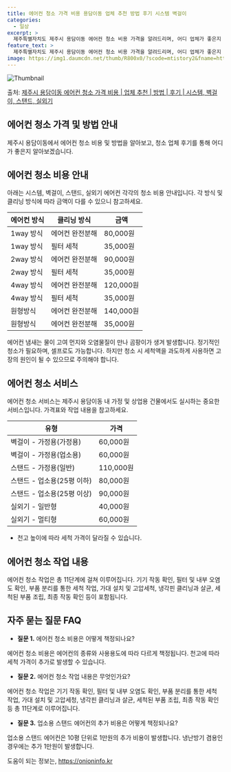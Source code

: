 ```yaml
---
title: 에어컨 청소 가격 비용 용담이동 업체 추천 방법 후기 시스템 벽걸이
categories:
  - 일상
excerpt: >
  제주특별자치도 제주시 용담이동 에어컨 청소 비용 가격을 알려드리며, 어디 업체가 좋은지 후기를 통해 알아보겠습니다. 현재 글에서는 시스템, 벽걸이, 스탠드, 실외기 각각에 대해 청소 비용이 나와 있으니 참고하시면 되겠습니다. 에어컨 분해 청소 방법 보기 👈 클릭셀프 에어컨 청소 방법 보기👈 클릭제주시 용담이동 에어컨 청소 비용시스템에어컨 방식클리닝방식금액1way 방식에어컨 완전분해80,000원1way 방식에어컨 필터세척35,000원2way 방식에어컨 완전분해90,000원2way 방식에어컨 필터세척35,000원4way 방식에어컨 완전분해120,000원4way 방식에어컨 필터세척35,000원원형방식에어컨 완전분해140,000원원형방식에어컨 필터세척35,000원에어컨 청소 견적 샘플 보기 👈 클릭에어컨 냄새의..
feature_text: >
  제주특별자치도 제주시 용담이동 에어컨 청소 비용 가격을 알려드리며, 어디 업체가 좋은지 후기를 통해 알아보겠습니다. 현재 글에서는 시스템, 벽걸이, 스탠드, 실외기 각각에 대해 청소 비용이 나와 있으니 참고하시면 되겠습니다. 에어컨 분해 청소 방법 보기 👈 클릭셀프 에어컨 청소 방법 보기👈 클릭제주시 용담이동 에어컨 청소 비용시스템에어컨 방식클리닝방식금액1way 방식에어컨 완전분해80,000원1way 방식에어컨 필터세척35,000원2way 방식에어컨 완전분해90,000원2way 방식에어컨 필터세척35,000원4way 방식에어컨 완전분해120,000원4way 방식에어컨 필터세척35,000원원형방식에어컨 완전분해140,000원원형방식에어컨 필터세척35,000원에어컨 청소 견적 샘플 보기 👈 클릭에어컨 냄새의..
image: https://img1.daumcdn.net/thumb/R800x0/?scode=mtistory2&fname=https%3A%2F%2Fblog.kakaocdn.net%2Fdn%2FbuccqI%2FbtsHwPXek9o%2FBJ2gCPa1kByYBIyCUP4V6K%2Fimg.webp
---
```


![Thumbnail](https://img1.daumcdn.net/thumb/R800x0/?scode=mtistory2&fname=https%3A%2F%2Fblog.kakaocdn.net%2Fdn%2FbuccqI%2FbtsHwPXek9o%2FBJ2gCPa1kByYBIyCUP4V6K%2Fimg.webp)

<p>출처: <a href="https://onioninfo.kr/entry/%EC%A0%9C%EC%A3%BC%EC%8B%9C-%EC%9A%A9%EB%8B%B4%EC%9D%B4%EB%8F%99-%EC%97%90%EC%96%B4%EC%BB%A8-%EC%B2%AD%EC%86%8C-%EA%B0%80%EA%B2%A9-%EB%B9%84%EC%9A%A9-%EC%97%85%EC%B2%B4-%EC%B6%94%EC%B2%9C-%EB%B0%A9%EB%B2%95-%ED%9B%84%EA%B8%B0-%EC%8B%9C%EC%8A%A4%ED%85%9C-%EB%B2%BD%EA%B1%B8%EC%9D%B4-%EC%8A%A4%ED%83%A0%EB%93%9C-%EC%8B%A4%EC%99%B8%EA%B8%B0" rel="dofollow">제주시 용담이동 에어컨 청소 가격 비용 | 업체 추천 | 방법 | 후기 | 시스템, 벽걸이, 스탠드, 실외기</a> </p>

## 에어컨 청소 가격 및 방법 안내

제주시 용담이동에서 에어컨 청소 비용 및 방법을 알아보고, 청소 업체 후기를 통해 어디가 좋은지 알아보겠습니다.

## **에어컨 청소 비용 안내**

아래는 시스템, 벽걸이, 스탠드, 실외기 에어컨 각각의 청소 비용 안내입니다. 각 방식 및 클리닝 방식에 따라 금액이 다를 수 있으니
참고하세요.

**에어컨 방식** | **클리닝 방식** | **금액**  
---|---|---  
1way 방식 | 에어컨 완전분해 | 80,000원  
1way 방식 | 필터 세척 | 35,000원  
2way 방식 | 에어컨 완전분해 | 90,000원  
2way 방식 | 필터 세척 | 35,000원  
4way 방식 | 에어컨 완전분해 | 120,000원  
4way 방식 | 필터 세척 | 35,000원  
원형방식 | 에어컨 완전분해 | 140,000원  
원형방식 | 에어컨 완전분해 | 35,000원  
  
에어컨 냄새는 물이 고여 먼지와 오염물질이 만나 곰팡이가 생겨 발생합니다. 정기적인 청소가 필요하며, 셀프로도 가능합니다. 하지만 청소 시
세척액을 과도하게 사용하면 고장의 원인이 될 수 있으므로 주의해야 합니다.

## **에어컨 청소 서비스**

에어컨 청소 서비스는 제주시 용담이동 내 가정 및 상업용 건물에서도 실시하는 중요한 서비스입니다. 가격표와 작업 내용을 참고하세요.

**유형** | **가격**  
---|---  
벽걸이 - 가정용(가정용) | 60,000원  
벽걸이 - 가정용(업소용) | 60,000원  
스탠드 - 가정용(일반) | 110,000원  
스탠드 - 업소용(25평 이하) | 80,000원  
스탠드 - 업소용(25평 이상) | 90,000원  
실외기 - 일반형 | 40,000원  
실외기 - 멀티형 | 60,000원  
  
  * 천고 높이에 따라 세척 가격이 달라질 수 있습니다.

## **에어컨 청소 작업 내용**

에어컨 청소 작업은 총 11단계에 걸쳐 이루어집니다. 기기 작동 확인, 필터 및 내부 오염도 확인, 부품 분리를 통한 세척 작업, 가대 설치
및 고압세척, 냉각핀 클리닝과 살균, 세척된 부품 조립, 최종 작동 확인 등이 포함됩니다.

## **자주 묻는 질문 FAQ**

  * **질문 1.** 에어컨 청소 비용은 어떻게 책정되나요?

에어컨 청소 비용은 에어컨의 종류와 사용용도에 따라 다르게 책정됩니다. 천고에 따라 세척 가격이 추가로 발생할 수 있습니다.

  * **질문 2.** 에어컨 청소 작업 내용은 무엇인가요?

에어컨 청소 작업은 기기 작동 확인, 필터 및 내부 오염도 확인, 부품 분리를 통한 세척 작업, 가대 설치 및 고압세청, 냉각핀 클리닝과
살균, 세척된 부품 조립, 최종 작동 확인 등 총 11단계로 이루어집니다.

  * **질문 3.** 업소용 스탠드 에어컨의 추가 비용은 어떻게 책정되나요?

업소용 스탠드 에어컨은 10평 단위로 1만원의 추가 비용이 발생합니다. 냉난방기 겸용인 경우에는 추가 1만원이 발생합니다.



 

도움이 되는 정보는, <a href="https://onioninfo.kr" rel="dofollow">https://onioninfo.kr</a>


